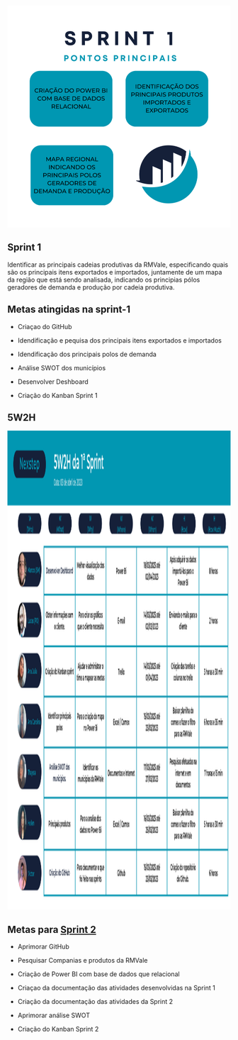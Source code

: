 
<img src="https://github.com/MarcosAvanzini/NextStep/blob/main/Imagens/Pontos 1.svg" width="1000" height="500"/>


## Sprint 1
Identificar as principais cadeias produtivas da RMVale, especificando quais são os principais itens exportados e importados, juntamente de um mapa da região que está sendo analisada, indicando os principias pólos geradores de demanda e produção por cadeia produtiva. 

## Metas atingidas na sprint-1

* Criaçao do GitHub

* Idendificação e pequisa dos principais itens exportados e importados

* Idendificação dos principais polos de demanda 

* Análise SWOT dos municípios 

* Desenvolver Deshboard 

* Criação do Kanban Sprint 1

## 5W2H
<img src="https://github.com/MarcosAvanzini/NextStep/blob/main/Imagens/Sprint.svg" width="1920" height="1080"/>


## Metas para [Sprint 2](https://github.com/MarcosAvanzini/NextStep/tree/Sprint-2)

* Aprimorar GitHub

* Pesquisar Companias e produtos da RMVale

* Criação de Power BI com base de dados que relacional 

* Criaçao da documentação das atividades desenvolvidas na Sprint 1

* Criação da documentação das atividades da Sprint 2

* Aprimorar análise SWOT
 
* Criação do Kanban Sprint 2

